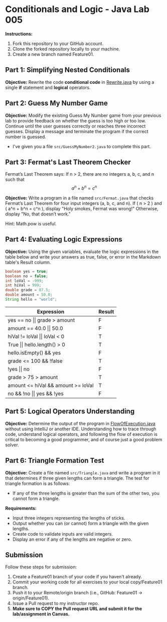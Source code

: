 # Conditionals and Logic - Java Lab 005

**Instructions:**
1. Fork this repository to your GitHub account.
2. Clone the forked repository locally to your machine.
3. Create a new branch named Feature01.

## Part 1: Simplifying Nested Conditionals

**Objective:**
Rewrite the code **conditional code** in [Rewrite.java](src/Rewrite.java) by using a single **if** statement and **logical** operators.

## Part 2: Guess My Number Game

**Objective:**
Modify the existing Guess My Number game from your previous lab to provide feedback on whether the guess is too high or too low. Continue until the user guesses correctly or reaches three incorrect guesses. Display a message and terminate the program if the correct number is guessed.
* I've given you a file `src/GuessMyNumber2.java` to complete this part.

## Part 3: Fermat's Last Theorem Checker

Fermat’s Last Theorem says: If n > 2, there are no integers a, b, c, and n such that $$a^n + b^n = c^n$$


**Objective:**
Write a program in a file named `src/Fermat.java` that checks Fermat’s Last Theorem for four input integers (a, b, c, and n). If \( n > 2 \) and \( a^n + b^n = c^n \), display "Holy smokes, Fermat was wrong!" Otherwise, display "No, that doesn’t work."

Hint: Math.pow is useful.

## Part 4: Evaluating Logic Expressions

**Objective:**
Using the given variables, evaluate the logic expressions in the table below and write your answers as true, false, or error in the Markdown table's Result column.

```java
boolean yes = true;
boolean no = false;
int loVal = -999;
int hiVal = 999;
double grade = 87.5;
double amount = 50.0;
String hello = "world";
```
| Expression                               | Result |
| ---------------------------------------- |--------|
| yes == no &#124;&#124; grade > amount    | F      |
| amount == 40.0 &#124;&#124; 50.0          | F      |
| hiVal != loVal &#124;&#124; loVal < 0     | T      |
| True &#124;&#124; hello.length() > 0     | T      |
| hello.isEmpty() && yes                   | F      |
| grade <= 100 && !false                   | T      |
| !yes &#124;&#124; no                      | F      |
| grade > 75 > amount                      | T      |
| amount <= hiVal && amount >= loVal       | T      |
| no && !no &#124;&#124; yes && !yes       | F      |

## Part 5: Logical Operators Understanding

**Objective:**
Determine the output of the program in [FlowOfExecution.java](src/FlowOfExecution.java) without using IntelliJ or another IDE.
Understanding how to trace through code, understand logical operators, and following the flow of execution is critical to becoming a good programmer, and of course just a good problem solver.

## Part 6: Triangle Formation Test

**Objective:**
Create a file named `src/Triangle.java` and write a program in it that determines if three given lengths can form a triangle. The test for triangle formation is as follows:
- If any of the three lengths is greater than the sum of the other two, you cannot form a triangle.

**Requirements:**
- Input three integers representing the lengths of sticks.
- Output whether you can (or cannot) form a triangle with the given lengths.
- Create code to validate inputs are valid integers.
- Display an error if any of the lengths are negative or zero.

## Submission
Follow these steps for submission:
1. Create a Feature01 branch of your code if you haven't already.
2. Commit your working code for all exercises to your local copy/Feature01 branch.
3. Push it to your Remote/origin branch (i.e., GitHub: Feature01 -> origin/Feature01).
4. Issue a Pull request to my instructor repo.
5. **Make sure to COPY the Pull request URL and submit it for the lab/assignment in Canvas.**
